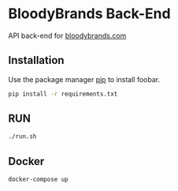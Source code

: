# BloodyBrands Back-End

API back-end for [bloodybrands.com](https://bloodybrands.com/)  

## Installation

Use the package manager [pip](https://pip.pypa.io/en/stable/) to install foobar.

```bash
pip install -r requirements.txt
```

## RUN
```bash
./run.sh
```
## Docker
```bash
docker-compose up
```